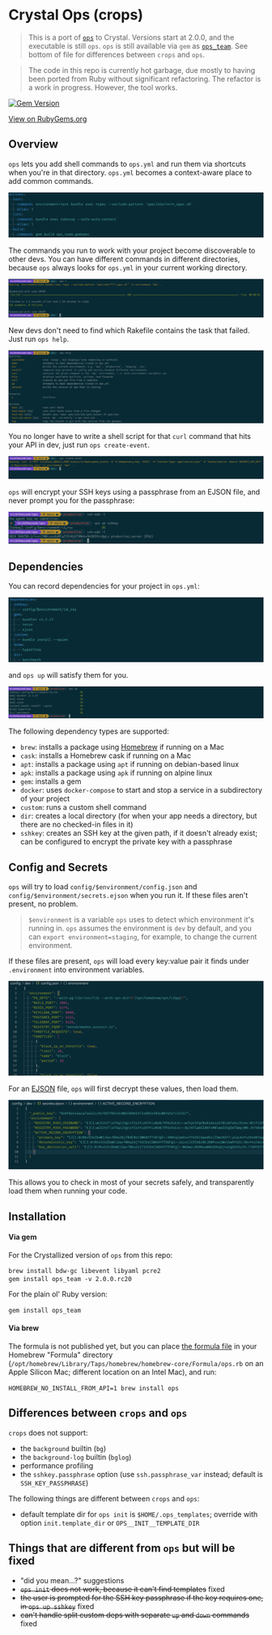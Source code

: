 # Crystal Ops (crops)

> This is a port of [`ops`](https://github.com/nickthecook/ops) to Crystal. Versions start at 2.0.0, and the executable is still `ops`. `ops` is still available via `gem` as [`ops_team`](https://rubygems.org/gems/ops_team). See bottom of file for differences between `crops` and `ops`.

> The code in this repo is currently hot garbage, due mostly to having been ported from Ruby without significant refactoring. The refactor is a work in progress. However, the tool works.

[![Gem Version](https://badge.fury.io/rb/ops_team.svg)](https://badge.fury.io/rb/ops_team)

[View on RubyGems.org](https://rubygems.org/gems/ops_team)

## Overview

`ops` lets you add shell commands to `ops.yml` and run them via shortcuts when you're in that directory. `ops.yml` becomes a context-aware place to add common commands.

![ops.yml excerpt](img/ops_yml.png)

The commands you run to work with your project become discoverable to other devs. You can have different commands in different directories, because `ops` always looks for `ops.yml` in your current working directory.

![ops t output](img/ops_t.png)

New devs don't need to find which Rakefile contains the task that failed. Just run `ops help`.

![ops help output](img/ops_help.png)

You no longer have to write a shell script for that `curl` command that hits your API in dev, just run `ops create-event`.

![ops create-event output](img/ops_create_event.png)

`ops` will encrypt your SSH keys using a passphrase from an EJSON file, and never prompt you for the passphrase:

![ops up sshkey output](img/ops_up_sshkey.png)

## Dependencies

You can record dependencies for your project in `ops.yml`:

![ops.yml dependencies](img/ops_deps.png)

and `ops up` will satisfy them for you.

![ops up output](img/ops_up_output.png)

The following dependency types are supported:

- `brew`: installs a package using [Homebrew](https://brew.sh/) if running on a Mac
- `cask`: installs a Homebrew cask if running on a Mac
- `apt`: installs a package using `apt` if running on debian-based linux
- `apk`: installs a package using `apk` if running on alpine linux
- `gem`: installs a gem
- `docker`: uses `docker-compose` to start and stop a service in a subdirectory of your project
- `custom`: runs a custom shell command
- `dir`: creates a local directory (for when your app needs a directory, but there are no checked-in files in it)
- `sshkey`: creates an SSH key at the given path, if it doesn't already exist; can be configured to encrypt the private key with a passphrase

## Config and Secrets

`ops` will try to load `config/$environment/config.json` and `config/$environment/secrets.ejson` when you run it. If these files aren't present, no problem.

> `$environment` is a variable `ops` uses to detect which environment it's running in. `ops` assumes the environment is `dev` by default, and you can `export environment=staging`, for example, to change the current environment.

If these files are present, `ops` will load every key:value pair it finds under `.environment` into environment variables.

![config.json example](img/ops_config.png)

For an [EJSON](https://github.com/Shopify/ejson) file, `ops` will first decrypt these values, then load them.

![secrets.ejson example](img/ops_secrets.png)

This allows you to check in most of your secrets safely, and transparently load them when running your code.

## Installation

#### Via gem

For the Crystallized version of `ops` from this repo:

```shell
brew install bdw-gc libevent libyaml pcre2
gem install ops_team -v 2.0.0.rc20
```

For the plain ol' Ruby version:

`gem install ops_team`

#### Via brew

The formula is not published yet, but you can place [the formula file](build/ops.rb) in your Homebrew "Formula" directory (`/opt/homebrew/Library/Taps/homebrew/homebrew-core/Formula/ops.rb` on an Apple Silicon Mac; different location on an Intel Mac), and run:

`HOMEBREW_NO_INSTALL_FROM_API=1 brew install ops`

## Differences between `crops` and `ops`

`crops` does not support:

- the `background` builtin (`bg`)
- the `background-log` builtin (`bglog`)
- performance profiling
- the `sshkey.passphrase` option (use `ssh.passphrase_var` instead; default is `SSH_KEY_PASSPHRASE`)

The following things are different between `crops` and `ops`:

- default template dir for `ops init` is `$HOME/.ops_templates`; override with option `init.template_dir` or `OPS__INIT__TEMPLATE_DIR`

## Things that are different from `ops` but will be fixed

- "did you mean...?" suggestions
- ~~`ops init` does not work, because it can't find templates~~ fixed
- ~~the user is prompted for the SSH key passphrase if the key requires one, in `ops up sshkey`~~ fixed
- ~~can't handle split custom deps with separate `up` and `down` commands~~ fixed
